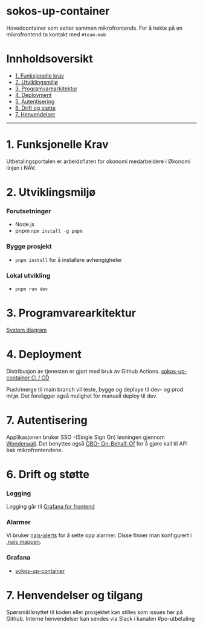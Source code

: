 # sokos-up-container

Hovedcontainer som setter sammen mikrofrontends.
For å hekte på en mikrofrontend ta kontakt med `#team-mob`

# Innholdsoversikt

- [1. Funksjonelle krav](#1-funksjonelle-krav)
- [2. Utviklingsmiljø](#2-utviklingsmiljø)
- [3. Programvarearkitektur](#3-programvarearkitektur)
- [4. Deployment](#4-deployment)
- [5. Autentisering](#5-autentisering)
- [6. Drift og støtte](#6-drift-og-støtte)
- [7. Henvendelser](#7-henvendelser)

---

# 1. Funksjonelle Krav

Utbetalingsportalen er arbeidsflaten for okonomi medarbeidere i Økonomi linjen i NAV.

# 2. Utviklingsmiljø

### Forutsetninger

- Node.js
- pnpm `npm install -g pnpm`

### Bygge prosjekt

- `pnpm install` for å installere avhengigheter

### Lokal utvikling

- `pnpm run dev`

# 3. Programvarearkitektur

[System diagram](dokumentasjon/system-diagram.md)

# 4. Deployment

Distribusjon av tjenesten er gjort med bruk av Github Actions.
[sokos-up-container CI / CD](https://github.com/navikt/sokos-up-container/actions)

Push/merge til main branch vil teste, bygge og deploye til dev- og prod miljø.
Det foreligger også mulighet for manuell deploy til dev.

# 7. Autentisering

Applikasjonen bruker SSO -(Single Sign On) løsningen gjennom [Wonderwall](https://docs.nais.io/addons/wonderwall/?h=wonder).
Det benyttes også [OBO- On-Behalf-Of](https://docs.nais.io/security/auth/azure-ad/usage/?h=behal#oauth-20-on-behalf-of-grant) for å gjøre kall til API bak mikrofrontendene.

# 6. Drift og støtte

### Logging

Logging går til [Grafana for frontend](https://grafana.nav.cloud.nais.io/d/6uYofme4z/sokos-up-container?orgId=1)

### Alarmer

Vi bruker [nais-alerts](https://doc.nais.io/observability/alerts) for å sette opp alarmer. Disse finner man konfigurert i [.nais mappen](.nais).

### Grafana

- [sokos-up-container](https://grafana.nav.cloud.nais.io/d/6uYofme4z/sokos-up-container?orgId=1)

# 7. Henvendelser og tilgang

Spørsmål knyttet til koden eller prosjektet kan stilles som issues her på Github.
Interne henvendelser kan sendes via Slack i kanalen #po-utbetaling

